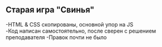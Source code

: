 ## Старая игра "Свинья" 
-HTML & CSS скопированы, основной упор на JS  
-Код написан самостоятельно, после сверен с решением преподавателя
-Правок почти не было

